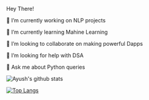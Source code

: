 Hey There! 

<!--
**ayushkumar05/ayushkumar05** is a ✨ _special_ ✨ repository because its `README.md` (this file) appears on your GitHub profile.

Here are some ideas to get you started:
-->

🔭 I’m currently working on NLP projects

🌱 I’m currently learning Mahine Learning

👯 I’m looking to collaborate on making powerful Dapps

🤔 I’m looking for help with DSA

💬 Ask me about Python queries


![Ayush's github stats](https://github-readme-stats.vercel.app/api?username=ayushkumar05)

[![Top Langs](https://github-readme-stats.vercel.app/api/top-langs/?username=ayushkumar05)](https://github.com/anuraghazra/github-readme-stats)
